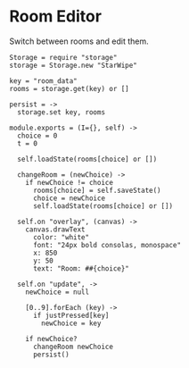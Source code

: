 Room Editor
===========

Switch between rooms and edit them.

    Storage = require "storage"
    storage = Storage.new "StarWipe"

    key = "room_data"
    rooms = storage.get(key) or []

    persist = ->
      storage.set key, rooms

    module.exports = (I={}, self) ->
      choice = 0
      t = 0

      self.loadState(rooms[choice] or [])

      changeRoom = (newChoice) ->
        if newChoice != choice
          rooms[choice] = self.saveState()
          choice = newChoice
          self.loadState(rooms[choice] or [])

      self.on "overlay", (canvas) ->
        canvas.drawText
          color: "white"
          font: "24px bold consolas, monospace"
          x: 850
          y: 50
          text: "Room: ##{choice}"

      self.on "update", ->
        newChoice = null

        [0..9].forEach (key) ->
          if justPressed[key]
            newChoice = key

        if newChoice?
          changeRoom newChoice
          persist()
